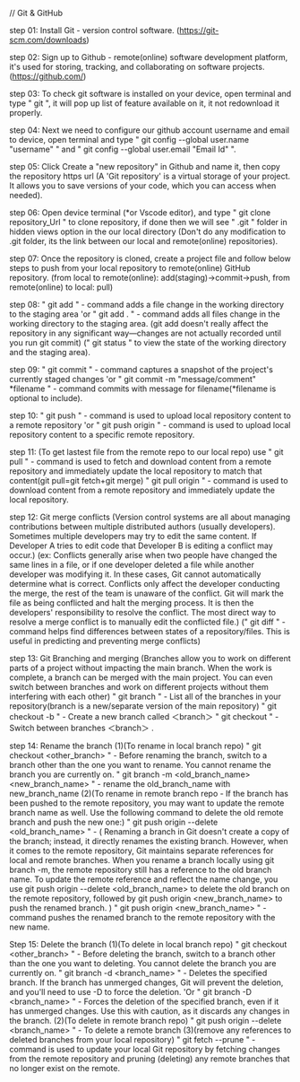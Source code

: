 // Git & GitHub

step 01: Install Git - version control software. (https://git-scm.com/downloads)

step 02: Sign up to Github - remote(online) software development platform, 
         it's used for storing, tracking, and collaborating on software projects. (https://github.com/)

step 03: To check git software is installed on your device, open terminal and type 
         " git ", it will pop up list of feature available on it, it not redownload it properly.

step 04: Next we need to configure our github account username and email to device, 
         open terminal and type " git config --global user.name "username" " and 
         " git config --global user.email "Email Id" ".

step 05: Click Create a "new repository" in Github and name it, then copy the repository https url 
         (A 'Git repository' is a virtual storage of your project. It allows you to save versions of your code, which you can access when needed).

step 06: Open device terminal (*or Vscode editor), and type " git clone repository_Url " to clone repository,
         if done then we will see " .git " folder in hidden views option in the our local directory
         (Don't do any modification to .git folder, its the link between our local and remote(online) repositories).

step 07: Once the repository is cloned,
         create a project file and follow below steps to push from your local repository to remote(online) GitHub repository. 
         (from local to remote(online): add(staging)->commit->push, from remote(online) to local: pull)

step 08: " git add <file> " - command adds a file change in the working directory to the staging area 'or 
         " git add . "      - command adds all files change in the working directory to the staging area.
         (git add doesn't really affect the repository in any significant way—changes are not actually recorded until you run git commit)
         (" git status " to view the state of the working directory and the staging area).

step 09: " git commit " - command captures a snapshot of the project's currently staged changes 'or
         " git commit -m "message/comment" *filename " - command commits with message for filename(*filename is optional to include).

step 10: " git push " - command is used to upload local repository content to a remote repository 'or
         " git push origin <branch> " - command is used to upload local repository content to a specific remote <branch> repository.

step 11: (To get lastest file from the remote repo to our local repo) use
         " git pull " - command is used to fetch and download content from a remote repository and immediately update the local repository to match that content(git pull=git fetch+git merge) 
         " git pull origin <branch> " - command is used to download content from a remote <branch> repository and immediately update the local repository.

step 12: Git merge conflicts
         (Version control systems are all about managing contributions between multiple distributed authors (usually developers).
         Sometimes multiple developers may try to edit the same content. 
         If Developer A tries to edit code that Developer B is editing a conflict may occur.)
         (ex: Conflicts generally arise when two people have changed the same lines in a file, or if one developer deleted a file while another developer was modifying it.
         In these cases, Git cannot automatically determine what is correct. Conflicts only affect the developer conducting the merge, the rest of the team is unaware of the conflict.
         Git will mark the file as being conflicted and halt the merging process. It is then the developers' responsibility to resolve the conflict.
         The most direct way to resolve a merge conflict is to manually edit the conflicted file.)
         (" git diff " - command helps find differences between states of a repository/files. This is useful in predicting and preventing merge conflicts)

step 13: Git Branching and merging
         (Branches allow you to work on different parts of a project without impacting the main branch.
         When the work is complete, a branch can be merged with the main project.
         You can even switch between branches and work on different projects without them interfering with each other)
        " git branch " - List all of the branches in your repository(branch is a new/separate version of the main repository)
        " git checkout -b <branch> " - Create a new branch called ＜branch＞
        " git checkout <branch> " - Switch between branches ＜branch＞ .

step 14: Rename the branch
         (1)(To rename in local branch repo)
         " git checkout <other_branch> " - Before renaming the branch, switch to a branch other than the one you want to rename. You cannot rename the branch you are currently on.
         " git branch -m <old_branch_name> <new_branch_name> " - rename the old_branch_name with new_branch_name
         (2)(To rename in remote branch repo - If the branch has been pushed to the remote repository, you may want to update the remote branch name as well. Use the following command to delete the old remote branch and push the new one:)
         " git push origin --delete <old_branch_name> " - ( Renaming a branch in Git doesn't create a copy of the branch; instead, it directly renames the existing branch. However, when it comes to the remote repository, Git maintains separate references for local and remote branches. When you rename a branch locally using git branch -m, the remote repository still has a reference to the old branch name. To update the remote reference and reflect the name change, you use git push origin --delete <old_branch_name> to delete the old branch on the remote repository, followed by git push origin <new_branch_name> to push the renamed branch. )
         " git push origin <new_branch_name> " - command pushes the renamed branch to the remote repository with the new name.

Step 15: Delete the branch
         (1)(To delete in local branch repo)
         " git checkout <other_branch> " - Before deleting the branch, switch to a branch other than the one you want to deleting. You cannot delete the branch you are currently on.
         " git branch -d <branch_name> " - Deletes the specified branch. If the branch has unmerged changes, Git will prevent the deletion,   and you'll need to use -D to force the deletion. 'Or
         " git branch -D <branch_name> " - Forces the deletion of the specified branch, even if it has unmerged changes. Use this with caution, as it discards any changes in the branch.
         (2)(To delete in remote branch repo)
         " git push origin --delete <branch_name> " - To delete a remote branch
         (3)(remove any references to deleted branches from your local repository)
         " git fetch --prune " - command is used to update your local Git repository by fetching changes from the remote repository and pruning (deleting) any remote branches that no longer exist on the remote.




